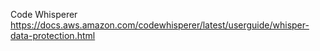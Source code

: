 Code Whisperer
https://docs.aws.amazon.com/codewhisperer/latest/userguide/whisper-data-protection.html
